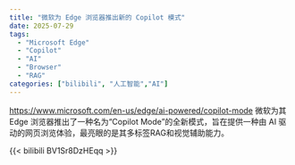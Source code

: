 ```yaml
---
title: "微软为 Edge 浏览器推出新的 Copilot 模式"
date: 2025-07-29
tags:
  - "Microsoft Edge"
  - "Copilot"
  - "AI"
  - "Browser"
  - "RAG"
categories: ["bilibili", "人工智能","AI"]
---
```


https://www.microsoft.com/en-us/edge/ai-powered/copilot-mode
微软为其 Edge 浏览器推出了一种名为“Copilot Mode”的全新模式，旨在提供一种由 AI 驱动的网页浏览体验，最亮眼的是其多标签RAG和视觉辅助能力。

{{< bilibili BV1Sr8DzHEqq >}}